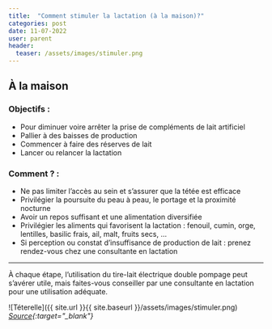 ```yaml
---
title:  "Comment stimuler la lactation (à la maison)?"
categories: post
date: 11-07-2022
user: parent
header:
  teaser: /assets/images/stimuler.png
---
```


## À la maison

### Objectifs :

- Pour diminuer voire arrêter la prise de compléments de lait artificiel
- Pallier à des baisses de production
- Commencer à faire des réserves de lait
- Lancer ou relancer la lactation

### Comment ? :

- Ne pas limiter l’accès au sein et s’assurer que la tétée est efficace
- Privilégier la poursuite du peau à peau, le portage et la proximité nocturne
- Avoir un repos suffisant et une alimentation diversifiée
- Privilégier les aliments qui favorisent la lactation : fenouil, cumin, orge, lentilles, basilic frais, ail, malt, fruits secs, …
- Si perception ou constat d’insuffisance de production de lait : prenez rendez-vous chez une consultante en lactation


___


À chaque étape, l’utilisation du tire-lait électrique double pompage peut s’avérer utile, mais faites-vous conseiller par une consultante en lactation pour une utilisation adéquate.

![Téterelle]({{ site.url }}{{ site.baseurl }}/assets/images/stimuler.png)
*[Source](https://blog.mon-materiel-medical-en-pharmacie.fr/content/28-comment-choisir-la-taille-de-ma-teterelle){:target="_blank"}*
